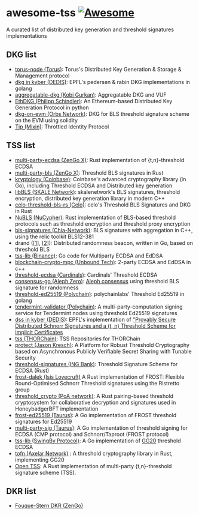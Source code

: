 # awesome-tss [![Awesome](https://cdn.rawgit.com/sindresorhus/awesome/d7305f38d29fed78fa85652e3a63e154dd8e8829/media/badge.svg)](https://github.com/sindresorhus/awesome)
A curated list of distributed key generation and threshold signatures implementations


## DKG list
* [torus-node (Torus)](https://github.com/torusresearch/torus-node): Torus's Distributed Key Generation & Storage & Management protocol
* [dkg in kyber (DEDIS)](https://github.com/dedis/kyber/tree/master/share/dkg): EPFL's pedersen & rabin DKG implementations in golang
* [aggregatable-dkg (Kobi Gurkan)](https://github.com/kobigurk/aggregatable-dkg): Aggregatable DKG and VUF
* [EthDKG (Philipp Schindler)](https://github.com/PhilippSchindler/EthDKG): An Ethereum-based Distributed Key Generation Protocol in python
* [dkg-on-evm (Orbs Network)](https://github.com/orbs-network/dkg-on-evm): DKG for BLS threshold signature scheme on the EVM using solidity
* [Tip (Mixin)](https://github.com/MixinNetwork/tip): Throttled Identity Protocol

## TSS list
* [multi-party-ecdsa (ZenGo X)](https://github.com/ZenGo-X/multi-party-ecdsa): Rust implementation of {t,n}-threshold ECDSA 
* [multi-party-bls (ZenGo X)](https://github.com/ZenGo-X/multi-party-bls): Threshold BLS signatures in Rust
* [kryptology (Coinbase)](https://github.com/coinbase/kryptology): Coinbase's advanced cryptography library (in Go), including Threshold ECDSA and Distributed key generation 
* [libBLS (SKALE Network)](https://github.com/skalenetwork/libBLS): skalenetwork's BLS signatures, threshold encryption, distributed key generation library in modern C++
* [celo-threshold-bls-rs (Celo)](https://github.com/celo-org/celo-threshold-bls-rs): celo's Threshold BLS Signatures and DKG in Rust
* [NuBLS (NuCypher)](https://github.com/nucypher/NuBLS): Rust implementation of BLS-based threshold protocols such as threshold encryption and threshold proxy encryption
* [bls-signatures (Chia-Network)](https://github.com/Chia-Network/bls-signatures): BLS signatures with aggregation in C++, using the relic toolkit BLS12-381
* drand ([[1]](https://drand.love/docs/cryptography/), [[2]](https://github.com/drand/drand)): Distributed randomness beacon, written in Go, based on threshold BLS
* [tss-lib (Binance)](https://github.com/binance-chain/tss-lib): Go code for Multiparty ECDSA and EdDSA
* [blockchain-crypto-mpc (Unbound Tech)](https://github.com/unbound-tech/blockchain-crypto-mpc): 2-party ECDSA and EdDSA in c++
* [threshold-ecdsa (Cardinals)](https://gitlab.com/cardinals1/threshold-ecdsa): Cardinals' Threshold ECDSA
* [consensus-go (Aleph Zero)](https://gitlab.com/alephledger/consensus-go): [Aleph consensus](https://arxiv.org/pdf/1908.05156.pdf) using threshold BLS signature for randomness 
* [threshold-ed25519 (Polychain)](https://gitlab.com/polychainlabs/threshold-ed25519): polychainlabs' Threshold Ed25519 in golang
* [tendermint-validator (Polychain)](https://gitlab.com/polychainlabs/tendermint-validator): A multi-party-computation signing service for Tendermint nodes using threshold Ed25519 signatures
* [dss in kyber (DEDIS)](https://github.com/dedis/kyber/tree/master/sign/dss): EPFL's implementation of ["Provably Secure Distributed Schnorr Signatures and a (t, n) Threshold Scheme for Implicit Certificates](https://dl.acm.org/citation.cfm?id=678297)
* [tss (THORChain)](https://gitlab.com/thorchain/tss): TSS Repositories for THORChain
* [protect (Jason Kresch)](https://github.com/jasonkresch/protect): A Platform for Robust Threshold Cryptography based on Asynchronous Publicly Verifiable Secret Sharing with Tunable Security
* [threshold-signatures (ING Bank)](https://github.com/ing-bank/threshold-signatures): Threshold Signature Scheme for ECDSA (Rust)
* [frost-dalek (Isis Lovecruft)](https://github.com/isislovecruft/frost-dalek) A Rust implementation of FROST: Flexible Round-Optimised Schnorr Threshold signatures using the Ristretto group
* [threshold_crypto (PoA network)](https://github.com/poanetwork/threshold_crypto): A Rust pairing-based threshold cryptosystem for collaborative decryption and signatures used in HoneybadgerBFT implementation
* [frost-ed25519 (Taurus)](https://github.com/taurusgroup/frost-ed25519): A Go implementation of FROST threshold signatures for Ed25519
* [multi-party-sig (Taurus)](https://github.com/taurusgroup/multi-party-sig): A Go implementation of threshold signing for ECDSA (CMP protocol) and Schnorr/Taproot (FROST protocol)
* [tss-lib (SwingBy Protocol)](https://github.com/SwingbyProtocol/tss-lib): A Go implementation of [GG20](https://eprint.iacr.org/2020/540) threshold ECDSA
* [tofn (Axelar Network)](https://github.com/axelarnetwork/tofn) : A threshold cryptography library in Rust, implementing GG20
* [Open TSS](https://github.com/LatticeX-Foundation/opentss): A Rust implementation of multi-party {t,n}-threshold signature scheme (TSS).

## DKR list
* [Fouque-Stern DKR (ZenGo)](https://github.com/ZenGo-X/fs-dkr)



